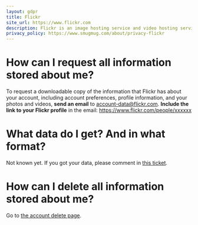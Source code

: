```yaml
---
layout: gdpr
title: Flickr
site_url: https://www.flickr.com
description: Flickr is an image hosting service and video hosting service.
privacy_policy: https://www.smugmug.com/about/privacy-flickr
---
```


# How can I request all information stored about me?

To request a downloadable copy of the information that Flickr has about your account,
including account preferences, profile information, and your photos and videos, **send an email** to
[account-data@flickr.com](mailto:account-data@flickr.com). **Include the link to your Flickr profile** in the
email: https://www.flickr.com/people/xxxxxx

# What data do I get? And in what format?

Not known yet. If you got your data, please comment in [this ticket](https://github.com/howtogdpr/howtogdpr.me/issues/13).

# How can I delete all information stored about me?

Go to [the account delete page](https://www.flickr.com/account/delete).
